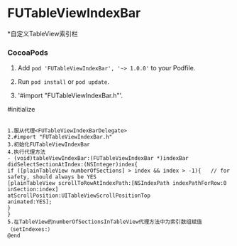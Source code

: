 # FUTableViewIndexBar
*自定义TableView索引栏


### CocoaPods

  1. Add `pod 'FUTableViewIndexBar', '~> 1.0.0'` to your Podfile.

  2. Run `pod install` or `pod update`.

  3. '#import "FUTableViewIndexBar.h"'.


#initialize
## <a id="initialize"></a>
```objc
1.服从代理<FUTableViewIndexBarDelegate>
2.#import "FUTableViewIndexBar.h"
3.初始化FUTableViewIndexBar
4.执行代理方法
- (void)tableViewIndexBar:(FUTableViewIndexBar *)indexBar didSelectSectionAtIndex:(NSInteger)index{
if ([plainTableView numberOfSections] > index && index > -1){   // for safety, should always be YES
[plainTableView scrollToRowAtIndexPath:[NSIndexPath indexPathForRow:0 inSection:index]
atScrollPosition:UITableViewScrollPositionTop
animated:YES];
}
}
5.在TableView的numberOfSectionsInTableView代理方法中为索引数组赋值（setIndexes:）
@end
```
